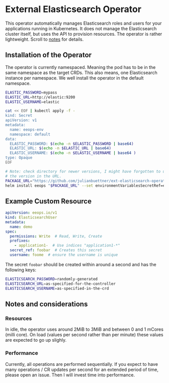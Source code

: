 # External Elasticsearch Operator

This operator automatically manages Elasticsearch roles and users
for your applications running in Kubernetes.
It does not manage the Elasticsearch cluster itself,
but uses the API to provision resources.
The operator is rather lightweight. Scroll to [notes](#resources) for details.

## Installation of the Operator
The operator is currently namespaced. Meaning the pod
has to be in the same namespace as the target CRDs.
This also means, one Elasticsearch instance per namespace.
We well install the operator in the default namespace.


```bash
ELASTIC_PASSWORD=mypass
ELASTIC_URL=http://elastic:9200
ELASTIC_USERNAME=elastic

cat << EOF | kubectl apply -f -
kind: Secret
apiVersion: v1
metadata:
  name: eeops-env
  namespace: default
data:
  ELASTIC_PASSWORD: $(echo -n $ELASTIC_PASSWORD | base64)
  ELASTIC_URL: $(echo -n $ELASTIC_URL | base64)
  ELASTIC_USERNAME: $(echo -n $ELASTIC_USERNAME | base64 )
type: Opaque
EOF

# Note: check directory for newer versions, I might have forgotten to update
# the version in the URL.
PACKAGE_URL="https://github.com/julianbuettner/ext-elasticsearch-operator/raw/main/helm-repo/ext-elasticsearch-operator-1.0.3.tgz"
helm install eeops "$PACKAGE_URL" --set environmentVariablesSecretRef=eeops-env
```

## Example Custom Resource
```yaml
apiVersion: eeops.io/v1
kind: ElasticsearchUser
metadata:
  name: demo
spec:
  permissions: Write  # Read, Write, Create
  prefixes:
    - application1-  # Use indices "application1-*"
  secret_ref: foobar  # Creates this secret
  username: foome  # ensure the username is unique
```

The secret `foobar` should be created within around a second
and has the following keys:
```bash
ELASTICSEARCH_PASSWORD=randomly-generated
ELASTICSEARCH_URL=as-specified-for-the-controller
ELASTICSEARCH_USERNAME=as-specified-in-the-crd
```

## Notes and considerations
### Resources
In idle, the operator uses around 2MiB to 3MiB and
between 0 and 1 mCores (milli core).
On load (values per second rather than per minute) these values
are expected to go up slighly.

### Performance
Currently, all operations are performed sequentially.
If you expect to have many operations / CR updates
per second for an extended period of time,
please open an issue. Then I will invest time into performance.

